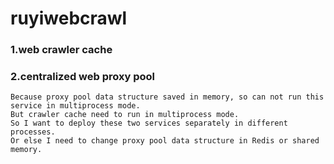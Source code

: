# ruyiwebcrawl

### 1.web crawler cache

### 2.centralized web proxy pool

    Because proxy pool data structure saved in memory, so can not run this service in multiprocess mode.
    But crawler cache need to run in multiprocess mode.
    So I want to deploy these two services separately in different processes.
    Or else I need to change proxy pool data structure in Redis or shared memory.
